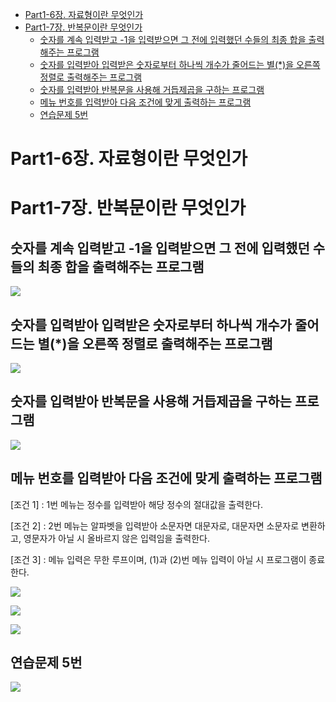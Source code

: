 - [Part1-6장. 자료형이란 무엇인가](#part1-6장-자료형이란-무엇인가)
- [Part1-7장. 반복문이란 무엇인가](#part1-7장-반복문이란-무엇인가)
  - [숫자를 계속 입력받고 -1을 입력받으면 그 전에 입력했던 수들의 최종 합을 출력해주는 프로그램](#숫자를-계속-입력받고--1을-입력받으면-그-전에-입력했던-수들의-최종-합을-출력해주는-프로그램)
  - [숫자를 입력받아 입력받은 숫자로부터 하나씩 개수가 줄어드는 별(\*)을 오른쪽 정렬로 출력해주는 프로그램](#숫자를-입력받아-입력받은-숫자로부터-하나씩-개수가-줄어드는-별을-오른쪽-정렬로-출력해주는-프로그램)
  - [숫자를 입력받아 반복문을 사용해 거듭제곱을 구하는 프로그램](#숫자를-입력받아-반복문을-사용해-거듭제곱을-구하는-프로그램)
  - [메뉴 번호를 입력받아 다음 조건에 맞게 출력하는 프로그램](#메뉴-번호를-입력받아-다음-조건에-맞게-출력하는-프로그램)
  - [연습문제 5번](#연습문제-5번)

# Part1-6장. 자료형이란 무엇인가

# Part1-7장. 반복문이란 무엇인가

## 숫자를 계속 입력받고 -1을 입력받으면 그 전에 입력했던 수들의 최종 합을 출력해주는 프로그램

![](imgs/img.png)

## 숫자를 입력받아 입력받은 숫자로부터 하나씩 개수가 줄어드는 별(\*)을 오른쪽 정렬로 출력해주는 프로그램

![](imgs/img2.png)

## 숫자를 입력받아 반복문을 사용해 거듭제곱을 구하는 프로그램

![](imgs/img3.png)

## 메뉴 번호를 입력받아 다음 조건에 맞게 출력하는 프로그램

[조건 1] : 1번 메뉴는 정수를 입력받아 해당 정수의 절대값을 출력한다.

[조건 2] : 2번 메뉴는 알파벳을 입력받아 소문자면 대문자로, 대문자면 소문자로 변환하고, 영문자가 아닐 시 올바르지 않은 입력임을 출력한다.

[조건 3] : 메뉴 입력은 무한 루프이며, (1)과 (2)번 메뉴 입력이 아닐 시 프로그램이 종료한다.

![](imgs/img4.png)

![](imgs/img5.png)

![](imgs/img6.png)

## 연습문제 5번

![](imgs/img7.png)
